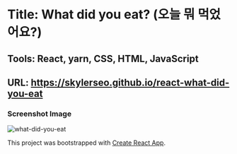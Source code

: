 # Title: What did you eat? (오늘 뭐 먹었어요?)
## Tools: React, yarn, CSS, HTML, JavaScript
## URL: <https://skylerseo.github.io/react-what-did-you-eat>
### Screenshot Image
![what-did-you-eat](https://user-images.githubusercontent.com/59784467/94500419-3bd36300-023a-11eb-8901-e1a8d1967f41.jpg)


This project was bootstrapped with [Create React App](https://github.com/facebook/create-react-app).
